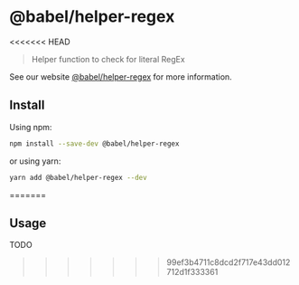 # @babel/helper-regex

<<<<<<< HEAD
> Helper function to check for literal RegEx

See our website [@babel/helper-regex](https://babeljs.io/docs/en/next/babel-helper-regex.html) for more information.

## Install

Using npm:

```sh
npm install --save-dev @babel/helper-regex
```

or using yarn:

```sh
yarn add @babel/helper-regex --dev
```
=======
## Usage

TODO
>>>>>>> 99ef3b4711c8dcd2f717e43dd012712d1f333361
